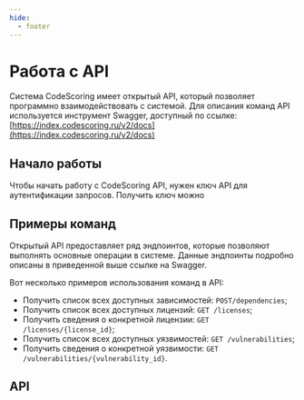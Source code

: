 ```yaml
---
hide:
  - footer
---
```


# Работа с API

Система CodeScoring имеет открытый API, который позволяет программно взаимодействовать с системой. Для описания команд API используется инструмент Swagger, доступный по ссылке: [https://index.codescoring.ru/v2/docs](https://index.codescoring.ru/v2/docs)

## Начало работы

Чтобы начать работу с CodeScoring API, нужен ключ API для аутентификации запросов. Получить ключ можно 

## Примеры команд

Открытый API предоставляет ряд эндпоинтов, которые позволяют выполнять основные операции в системе. Данные эндпоинты подробно описаны в приведенной выше ссылке на Swagger.

Вот несколько примеров использования команд в API:

- Получить список всех доступных зависимостей: `POST/dependencies`;
- Получить список всех доступных лицензий: `GET /licenses`;
- Получить сведения о конкретной лицензии: `GET /licenses/{license_id}`;
- Получить список всех доступных уязвимостей: `GET /vulnerabilities`;
- Получить сведения о конкретной уязвимости: `GET /vulnerabilities/{vulnerability_id}`.

## API 

